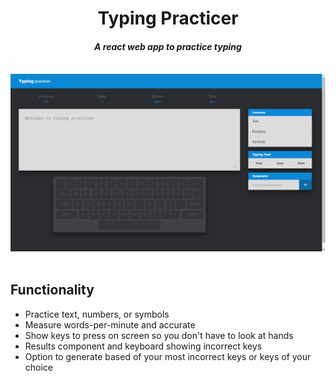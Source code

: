 <div align="center">
 <h1 size="+2">Typing Practicer</h1>
 <h4><i>A react web app to practice typing</i></h4>


<br>
 <img src="https://github.com/Kshitij8241/React-Typing-Master/blob/main/Screenshot%202024-05-24%20003154.png?raw=true" width="700" alt="landing page scroll animation">
</div>
<br>


## Functionality

- Practice text, numbers, or symbols
- Measure words-per-minute and accurate
- Show keys to press on screen so you don't have to look at hands
- Results component and keyboard showing incorrect keys
- Option to generate based of your most incorrect keys or keys of your choice
